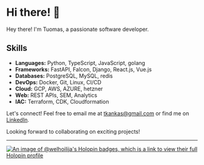 # Hi there! 👋

Hey there! I'm Tuomas, a passionate software developer.

## Skills

- **Languages:** Python, TypeScript, JavaScript, golang
- **Frameworks:** FastAPI, Falcon, Django, React.js, Vue.js
- **Databases:** PostgreSQL, MySQL, redis
- **DevOps:** Docker, Git, Linux, CI/CD
- **Cloud:** GCP, AWS, AZURE, hetzner
- **Web:** REST APIs, SEM, Analytics
- **IAC:** Terraform, CDK, Cloudformation

Let's connect! Feel free to email me at [tkankas@gmail.com](mailto:tkankas@gmail.com) or find me on [LinkedIn](https://www.linkedin.com/in/tuomas-kangas-901207170/).

Looking forward to collaborating on exciting projects!

---

[![An image of @welhoilija's Holopin badges, which is a link to view their full Holopin profile](https://holopin.me/welhoilija)](https://holopin.io/@welhoilija)
